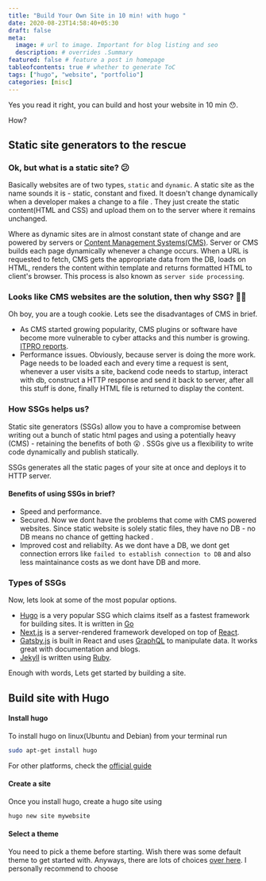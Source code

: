 ```yaml
---
title: "Build Your Own Site in 10 min! with hugo "
date: 2020-08-23T14:58:40+05:30
draft: false
meta:
  image: # url to image. Important for blog listing and seo
  description: # overrides .Summary
featured: false # feature a post in homepage
tableofcontents: true # whether to generate ToC
tags: ["hugo", "website", "portfolio"]
categories: [misc]
---
```


<!--  Start Typing... -->

Yes you read it right, you can build and host your website in 10 min :hushed:.

How?

## Static site generators to the rescue

### Ok, but what is a static site? :confused:

Basically websites are of two types, `static` and `dynamic`. A static site as the name sounds it is - static, constant and fixed. It doesn't change dynamically when a developer makes a change to a file . They just create the static content(HTML and CSS) and upload them on to the server where it remains unchanged.

Where as dynamic sites are in almost constant state of change and are powered by servers or [Content Management Systems(CMS)](https://kinsta.com/knowledgebase/content-management-system/). Server or CMS builds each page dynamically whenever a change occurs. When a URL is requested to fetch, CMS gets the appropriate data from the DB, loads on HTML, renders the content within template and returns formatted HTML to client's browser. This process is also known as `server side processing`.

### Looks like CMS websites are the solution, then why SSG? :woman_shrugging:

Oh boy, you are a tough cookie. Lets see the disadvantages of CMS in brief.

- As CMS started growing popularity, CMS plugins or software have become more vulnerable to cyber attacks and this number is growing. [ITPRO reports](https://www.itpro.co.uk/security/33149/90-of-hacked-cms-sites-in-2018-were-powered-by-wordpress).
- Performance issues. Obviously, because server is doing the more work. Page needs to be loaded each and every time a request is sent, whenever a user visits a site, backend code needs to startup, interact with db, construct a HTTP response and send it back to server, after all this stuff is done, finally HTML file is returned to display the content.

### How SSGs helps us?

Static site generators (SSGs) allow you to have a compromise between writing out a bunch of static html pages and using a potentially heavy (CMS) - retaining the benefits of both :open_mouth: . SSGs give us a flexibility to write code dynamically and publish statically.

SSGs generates all the static pages of your site at once and deploys it to HTTP server.

#### Benefits of using SSGs in brief?

- Speed and performance.
- Secured. Now we dont have the problems that come with CMS powered websites. Since static website is solely static files, they have no DB - no DB means no chance of getting hacked .
- Improved cost and reliabilty. As we dont have a DB, we dont get connection errors like `failed to establish connection to DB` and also less maintainance costs as we dont have DB and more.

### Types of SSGs

Now, lets look at some of the most popular options.

- [Hugo](https://gohugo.io/) is a very popular SSG which claims itself as a fastest framework for building sites. It is written in [Go](https://golang.org/)
- [Next.js](https://nextjs.org/) is a server-rendered framework developed on top of [React](https://reactjs.org/).
- [Gatsby.js](https://www.gatsbyjs.com/) is built in React and uses [GraphQL](https://graphql.org/) to manipulate data. It works great with documentation and blogs.
- [Jekyll](https://jekyllrb.com/) is written using [Ruby](https://www.ruby-lang.org/en/).

Enough with words, Lets get started by building a site.

## Build site with Hugo

#### Install hugo

To install hugo on linux(Ubuntu and Debian) from your terminal run

```sh
sudo apt-get install hugo

```

For other platforms, check the [official guide](https://gohugo.io/getting-started/installing/)

#### Create a site

Once you install hugo, create a hugo site using

```sh
hugo new site mywebsite

```

#### Select a theme

You need to pick a theme before starting. Wish there was some default theme to get started with. Anyways, there are lots of choices [over here](https://themes.gohugo.io/). I personally recommend to choose []()

